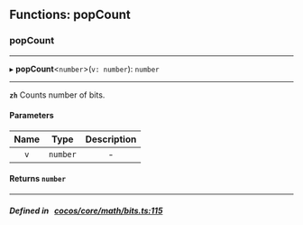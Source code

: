 ## Functions: popCount

### popCount


___
▸ **popCount**<`number`\>(`v: number`): `number`
___


**`zh`** Counts number of bits.



#### Parameters

| Name | Type | Description |
| :------: | :------: | :------: |
| `v` | `number` | - |

#### Returns `number` 
___


##### Defined in &nbsp;   [cocos/core/math/bits.ts:115](https://github.com/cocos-creator/engine/blob/c7bf6b8a9/cocos/core/math/bits.ts#L115)&nbsp;
